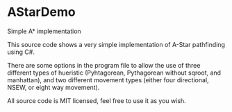 # AStarDemo
Simple A* implementation

This source code shows a very simple implementation of A-Star pathfinding using C#.

There are some options in the program file to allow the use of three different types of hueristic (Pyhtagorean, Pythagorean without sqroot, and manhattan), and two different movement types (either four directional, NSEW, or eight way movement).

All source code is MIT licensed, feel free to use it as you wish.
